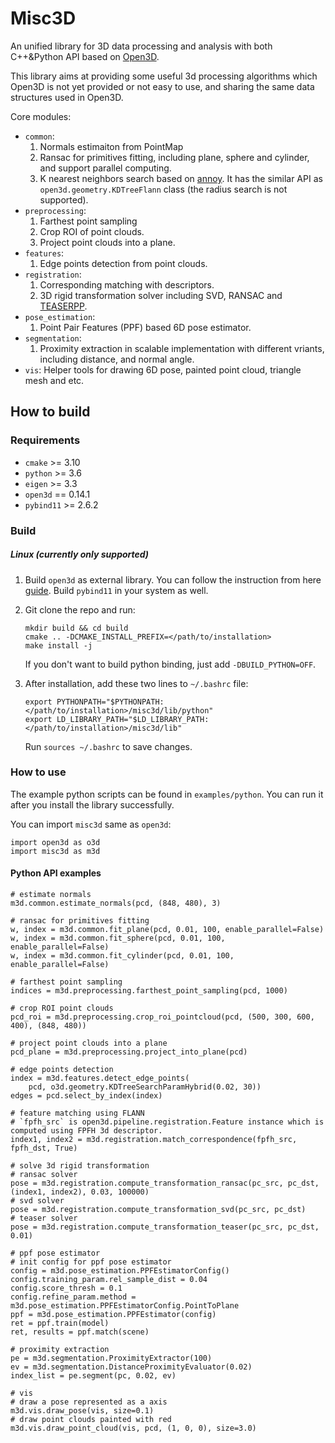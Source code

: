 # Misc3D
An unified library for 3D data processing and analysis with both C++&amp;Python API based on [Open3D](https://github.com/isl-org/Open3D).

This library aims at providing some useful 3d processing algorithms which Open3D is not yet provided or not easy to use, and sharing the same data structures used in Open3D.

Core modules:
- `common`: 
    1. Normals estimaiton from PointMap 
    2. Ransac for primitives fitting, including plane, sphere and cylinder, and support parallel computing.
    3. K nearest neighbors search based on [annoy](https://github.com/spotify/annoy). It has the similar API as `open3d.geometry.KDTreeFlann` class (the radius search is not supported).
- `preprocessing`: 
    1. Farthest point sampling
    2. Crop ROI of point clouds.
    3. Project point clouds into a plane. 
- `features`:
    1. Edge points detection from point clouds.
- `registration`:
    1. Corresponding matching with descriptors.
    2. 3D rigid transformation solver including SVD, RANSAC and [TEASERPP](https://github.com/MIT-SPARK/TEASER-plusplus).
- `pose_estimation`: 
    1. Point Pair Features (PPF) based 6D pose estimator.
- `segmentation`: 
    1. Proximity extraction in scalable implementation with different vriants, including distance, and normal angle.
- `vis`: Helper tools for drawing 6D pose, painted point cloud, triangle mesh and etc.

## How to build 
### Requirements
- `cmake` >= 3.10
- `python` >= 3.6
- `eigen` >= 3.3
- `open3d` == 0.14.1 
- `pybind11` >= 2.6.2

### Build
##### Linux (currently only supported)
1. Build `open3d` as external library. You can follow the instruction from here [guide](https://github.com/intel-isl/open3d-cmake-find-package). Build `pybind11` in your system as well.

2. Git clone the repo and run:
    ```
    mkdir build && cd build
    cmake .. -DCMAKE_INSTALL_PREFIX=</path/to/installation>
    make install -j
    ```
    If you don't want to build python binding, just add `-DBUILD_PYTHON=OFF`.

3. After installation, add these two lines to `~/.bashrc` file:
    ```
    export PYTHONPATH="$PYTHONPATH:</path/to/installation>/misc3d/lib/python"
    export LD_LIBRARY_PATH="$LD_LIBRARY_PATH:</path/to/installation>/misc3d/lib"
    ```
    Run `sources ~/.bashrc` to save changes.
### How to use
The example python scripts can be found in `examples/python`. You can run it after you install the library successfully.

You can import `misc3d` same as `open3d`:
```
import open3d as o3d
import misc3d as m3d
```

#### Python API examples
```
# estimate normals
m3d.common.estimate_normals(pcd, (848, 480), 3)

# ransac for primitives fitting
w, index = m3d.common.fit_plane(pcd, 0.01, 100, enable_parallel=False)
w, index = m3d.common.fit_sphere(pcd, 0.01, 100, enable_parallel=False)
w, index = m3d.common.fit_cylinder(pcd, 0.01, 100, enable_parallel=False)

# farthest point sampling
indices = m3d.preprocessing.farthest_point_sampling(pcd, 1000)

# crop ROI point clouds
pcd_roi = m3d.preprocessing.crop_roi_pointcloud(pcd, (500, 300, 600, 400), (848, 480))

# project point clouds into a plane
pcd_plane = m3d.preprocessing.project_into_plane(pcd)

# edge points detection
index = m3d.features.detect_edge_points(
    pcd, o3d.geometry.KDTreeSearchParamHybrid(0.02, 30))
edges = pcd.select_by_index(index)

# feature matching using FLANN
# `fpfh_src` is open3d.pipeline.registration.Feature instance which is computed using FPFH 3d descriptor.
index1, index2 = m3d.registration.match_correspondence(fpfh_src, fpfh_dst, True)

# solve 3d rigid transformation
# ransac solver
pose = m3d.registration.compute_transformation_ransac(pc_src, pc_dst, (index1, index2), 0.03, 100000)
# svd solver
pose = m3d.registration.compute_transformation_svd(pc_src, pc_dst)
# teaser solver
pose = m3d.registration.compute_transformation_teaser(pc_src, pc_dst, 0.01)

# ppf pose estimator
# init config for ppf pose estimator
config = m3d.pose_estimation.PPFEstimatorConfig()
config.training_param.rel_sample_dist = 0.04
config.score_thresh = 0.1
config.refine_param.method = m3d.pose_estimation.PPFEstimatorConfig.PointToPlane
ppf = m3d.pose_estimation.PPFEstimator(config)
ret = ppf.train(model)
ret, results = ppf.match(scene)

# proximity extraction
pe = m3d.segmentation.ProximityExtractor(100)
ev = m3d.segmentation.DistanceProximityEvaluator(0.02)
index_list = pe.segment(pc, 0.02, ev)

# vis
# draw a pose represented as a axis
m3d.vis.draw_pose(vis, size=0.1)
# draw point clouds painted with red
m3d.vis.draw_point_cloud(vis, pcd, (1, 0, 0), size=3.0)
```

